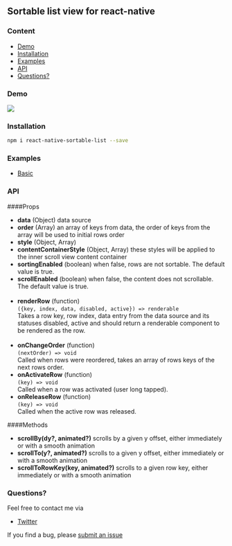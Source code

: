 ## Sortable list view for react-native

### Content
- [Demo](#demo)
- [Installation](#installation)
- [Examples](#examples)
- [API](#api)
- [Questions?](#questions)

### Demo
<a href="https://raw.githubusercontent.com/gitim/react-native-sortable-list/master/demo.gif"><img src="https://raw.githubusercontent.com/gitim/react-native-sortable-list/master/demo.gif"></a>

### Installation
```bash
npm i react-native-sortable-list --save
```

### Examples
- [Basic](https://github.com/gitim/react-native-sortable-list/tree/master/examples/Basic)


### API
####Props
- **data** (Object) data source
- **order** (Array) an array of keys from data, the order of keys from the array will be used to initial rows order
- **style** (Object, Array)
- **contentContainerStyle** (Object, Array) these styles will be applied to the inner scroll view content container
- **sortingEnabled** (boolean) when false, rows are not sortable. The default value is true.
- **scrollEnabled** (boolean) when false, the content does not scrollable. The default value is true.<br /><br />
- **renderRow** (function)<br />
`({key, index, data, disabled, active}) => renderable`<br />
Takes a row key, row index, data entry from the data source and its statuses disabled, active and should return a renderable component to be rendered as the row.<br /><br />
- **onChangeOrder** (function)<br />
`(nextOrder) => void`<br />
Called when rows were reordered, takes an array of rows keys of the next rows order.
- **onActivateRow** (function)<br />
`(key) => void`<br />
Called when a row was activated (user long tapped).
- **onReleaseRow** (function)<br />
`(key) => void`<br />
Called when the active row was released.

####Methods
- **scrollBy(dy?, animated?)** scrolls by a given y offset, either immediately or with a smooth animation
- **scrollTo(y?, animated?)** scrolls to a given y offset, either immediately or with a smooth animation
- **scrollToRowKey(key, animated?)** scrolls to a given row key, either immediately or with a smooth animation

### Questions?
Feel free to contact me via
- [Twitter](https://twitter.com/_gitim)

If you find a bug, please [submit an issue](https://github.com/gitim/react-native-sortable-list/issues/new)
